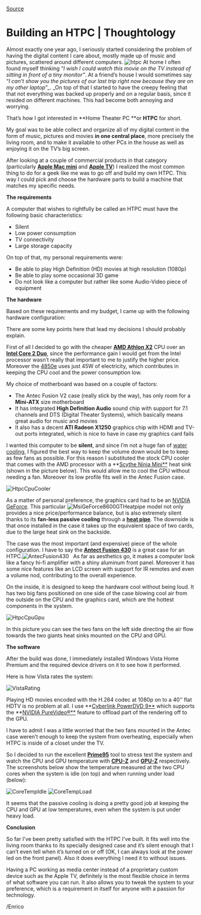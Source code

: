 [Source](http://megakemp.com/2009/08/19/building-an-htpc/ "Permalink to Building an HTPC | Thoughtology")

# Building an HTPC | Thoughtology

Almost exactly one year ago, I seriously started considering the problem of having the digital content I care about, mostly made up of music and pictures, scattered around different computers. ![htpc][1]
At home I often found myself thinking “_I wish I could watch this movie on the TV instead of sitting in front of a tiny monitor”_. At a friend’s house I would sometimes say “_I can’t show you the pictures of our last trip right now because they are on my other laptop_”_.
_On top of that I started to have the creepy feeling that that not everything was backed up properly and on a regular basis, since it resided on different machines. This had become both annoying and worrying.

That’s how I got interested in **Home Theater PC **or **HTPC** for short.

My goal was to be able collect and organize all of my digital content in the form of music, pictures and movies **in one central place**, more precisely the living room, and to make it available to other PCs in the house as well as enjoying it on the TV’s big screen.

After looking at a couple of commercial products in that category (particularly **[Apple Mac mini][2]** and **[Apple TV][3]**) I realized the most common thing to do for a geek like me was to go off and build my own HTPC. This way I could pick and choose the hardware parts to build a machine that matches my specific needs.

**The requirements**

A computer that wishes to rightfully be called an HTPC must have the following basic characteristics:

  * Silent
  * Low power consumption
  * TV connectivity
  * Large storage capacity

On top of that, my personal requirements were:

  * Be able to play High Definition (HD) movies at high resolution (1080p)
  * Be able to play some occasional 3D game
  * Do not look like a computer but rather like some Audio-Video piece of equipment

**The hardware**

Based on these requirements and my budget, I came up with the following hardware configuration:

There are some key points here that lead my decisions I should probably explain.

First of all I decided to go with the cheaper **[AMD Athlon X2][4]** CPU over an **[Intel Core 2 Duo][5]**, since the performance gain I would get from the Intel processor wasn’t really that important to me to justify the higher price.
Moreover the [4850e][6] uses just 45W of electricity, which contributes in keeping the CPU cool and the power consumption low.

My choice of motherboard was based on a couple of factors:

  * The Antec Fusion V2 case (really slick by the way), has only room for a **Mini-ATX** size motherboard
  * It has integrated **High Definition Audio** sound chip with support for 7.1 channels and DTS (Digital Theater Systems), which basically means great audio for music and movies
  * It also has a decent **ATI Radeon X1250** graphics chip with HDMI and TV-out ports integrated, which is nice to have in case my graphics card fails

I wanted this computer to be **silent**, and since I’m not a huge fan of [water cooling][7], I figured the best way to keep the volume down would be to keep as few fans as possible.
For this reason I substituted the stock CPU cooler that comes with the AMD processor with a **[Scythe Ninja Mini**][8] heat sink (shown in the picture below). This would allow me to cool the CPU without needing a fan. Moreover its low profile fits well in the Antec Fusion case.

![HtpcCpuCooler][9]

As a matter of personal preference, the graphics card had to be an [NVIDIA GeForce][10]. This particular ![MsiGeForce8600GTHeatpipe][11] model not only provides a nice price/performance balance, but is also extremely silent thanks to its **fan-less passive cooling** through a **[heat pipe][12]**.
The downside is that once installed in the case it takes up the equivalent space of two cards, due to the large heat sink on the backside.

The case was the most important (and expensive) piece of the whole configuration. I have to say the **[Antect Fusion 430][13]** is a great case for an HTPC.![AntecFusion430][14]  
As far as aesthetics go, it makes a computer look like a fancy hi-fi amplifier with a shiny aluminum front panel. Moreover it has some nice features like an LCD screen with support for IR remotes and even a volume nod, contributing to the overall experience.

On the inside, it is designed to keep the hardware cool without being loud. It has two big fans positioned on one side of the case blowing cool air from the outside on the CPU and the graphics card, which are the hottest components in the system.

![HtpcCpuGpu][15]

In this picture you can see the two fans on the left side directing the air flow towards the two giants heat sinks mounted on the CPU and GPU.

**The software**

After the build was done, I immediately installed Windows Vista Home Premium and the required device drivers on it to see how it performed.

Here is how Vista rates the system:

![VistaRating][16]

Playing HD movies encoded with the H.264 codec at 1080p on to a 40’’ flat HDTV is no problem at all. I use **[Cyberlink PowerDVD 9**][17] which supports the **[NVIDIA PureVideo®**][18] feature to offload part of the rendering off to the GPU.

I have to admit I was a little worried that the two fans mounted in the Antec case weren’t enough to keep the system from overheating, especially when HTPC is inside of a closet under the TV.

So I decided to run the excellent **[Prime95][19]** tool to stress test the system and watch the CPU and GPU temperature with **[CPU-Z][20]** and **[GPU-Z][21]** respectively. The screenshots below show the temperature measured at the two CPU cores when the system is idle (on top) and when running under load (below):

![CoreTempIdle][22] ![CoreTempLoad][23]

It seems that the passive cooling is doing a pretty good job at keeping the CPU and GPU at low temperatures, even when the system is put under heavy load.

**Conclusion**

So far I’ve been pretty satisfied with the HTPC I’ve built. It fits well into the living room thanks to its specially designed case and it’s silent enough that I can’t even tell when it’s turned on or off (OK, I can always look at the power led on the front panel). Also it does everything I need it to without issues.

Having a PC working as media center instead of a proprietary custom device such as the Apple TV, definitely is the most flexible choice in terms of what software you can run. It also allows you to tweak the system to your preference, which is a requirement in itself for anyone with a passion for technology.

/Enrico

   [1]: http://megakemp.files.wordpress.com/2009/08/htpc.jpg?w=200&h=94 (htpc)
   [2]: http://www.apple.com/macmini/
   [3]: http://www.apple.com/appletv/
   [4]: http://www.amd.com/us/products/desktop/processors/athlon-x2/Pages/amd-athlon-x2-dual-core-processors-desktop.aspx
   [5]: http://www.intel.com/cd/products/services/emea/eng/processors/core2duo/300131.htm
   [6]: http://products.amd.com/en-us/DesktopCPUDetail.aspx?id=426
   [7]: http://www.youtube.com/watch?v=We9xGpP1RWw
   [8]: http://www.scythe-usa.com/product/cpu/032/scmnj1000_detail.html
   [9]: http://megakemp.files.wordpress.com/2009/08/htpccpucooler_thumb.jpg?w=384&h=308 (HtpcCpuCooler)
   [10]: http://www.nvidia.com/object/geforce_family.html
   [11]: http://megakemp.files.wordpress.com/2009/08/msigeforce8600gtheatpipe_thumb.jpg?w=200&h=133 (MsiGeForce8600GTHeatpipe)
   [12]: http://en.wikipedia.org/wiki/Heat_pipe
   [13]: http://www.antec.com/Believe_it/product1.php?Type=Mg==&id=NDk=
   [14]: http://megakemp.files.wordpress.com/2009/08/antecfusion430_thumb.jpg?w=250&h=91 (AntecFusion430)
   [15]: http://megakemp.files.wordpress.com/2009/08/htpccpugpu_thumb.jpg?w=404&h=277 (HtpcCpuGpu)
   [16]: http://megakemp.files.wordpress.com/2009/08/vistarating_thumb.png?w=454&h=242 (VistaRating)
   [17]: http://www.cyberlink.com/products/powerdvd/overview_en_US.html
   [18]: http://www.nvidia.com/page/purevideo.html
   [19]: http://www.mersenne.org/freesoft/
   [20]: http://www.cpuid.com/cpuz.php
   [21]: http://www.techpowerup.com/gpuz/
   [22]: http://megakemp.files.wordpress.com/2009/08/coretempidle_thumb.png?w=384&h=379 (CoreTempIdle)
   [23]: http://megakemp.files.wordpress.com/2009/08/coretempload_thumb.png?w=384&h=381 (CoreTempLoad)
